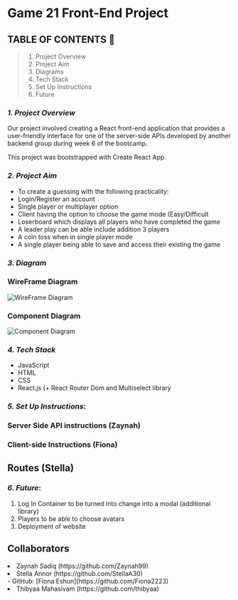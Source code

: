 
# Game 21 Front-End Project

## **TABLE OF CONTENTS** 📖

> 1. Project Overview
> 2. Project Aim
> 3. Diagrams
> 4. Tech Stack
> 5. Set Up Instructions
> 6. Future


### **_1. Project Overview_**
Our project involved creating a React front-end application that provides a user-friendly interface for one of the server-side APIs developed by another backend group during week 6 of the bootcamp. 

This project was bootstrapped with Create React App.


### **_2. Project Aim_**

* To create a guessing with the following practicality:
* Login/Register an account
* Single player or multiplayer option
* Client having the option to choose the game mode (Easy/Difficult
* Loserboard which displays all players who have completed the game
* A leader play can be able include addition 3 players 
* A coin toss when in single player mode
* A single player being able to save and access their existing the game

### **_3. Diagram_**

### WireFrame Diagram

![WireFrame Diagram](https://github.com/thibyaa/FrontEnd_TwentyOne/assets/105393816/542b40c5-b847-4ebf-83d8-b668ee80b526)


### Component Diagram

![Component Diagram](https://github.com/thibyaa/FrontEnd_TwentyOne/assets/105393816/6da46d54-2e18-4968-8fb7-62499d075adb)


### **_4. Tech Stack_**

<ul>
<li> JavaScript </li>
<li> HTML </li>
<li> CSS </li>
<li> React.js (+ React Router Dom and Multiselect library </li>
</ul>

### **_5. Set Up Instructions_**:

### Server Side API instructions (Zaynah)



### Client-side Instructions (Fiona)



## Routes (Stella)



### **_6. Future_**:

<ol>
<li> Log In Container to be turned into change into a modal (additional library) </li>
<li> Players to be able to choose avatars </li>
<li> Deployment of website </li>
</ol>

## Collaborators 


<li> Zaynah Sadiq (https://github.com/Zaynah99) </li>
<li> Stella Annor (https://github.com/StellaA30) </li>
- GitHub: [Fiona Eshun](https://github.com/Fiona2223)
<li> Thibyaa Mahasivam (https://github.com/thibyaa) </li>

